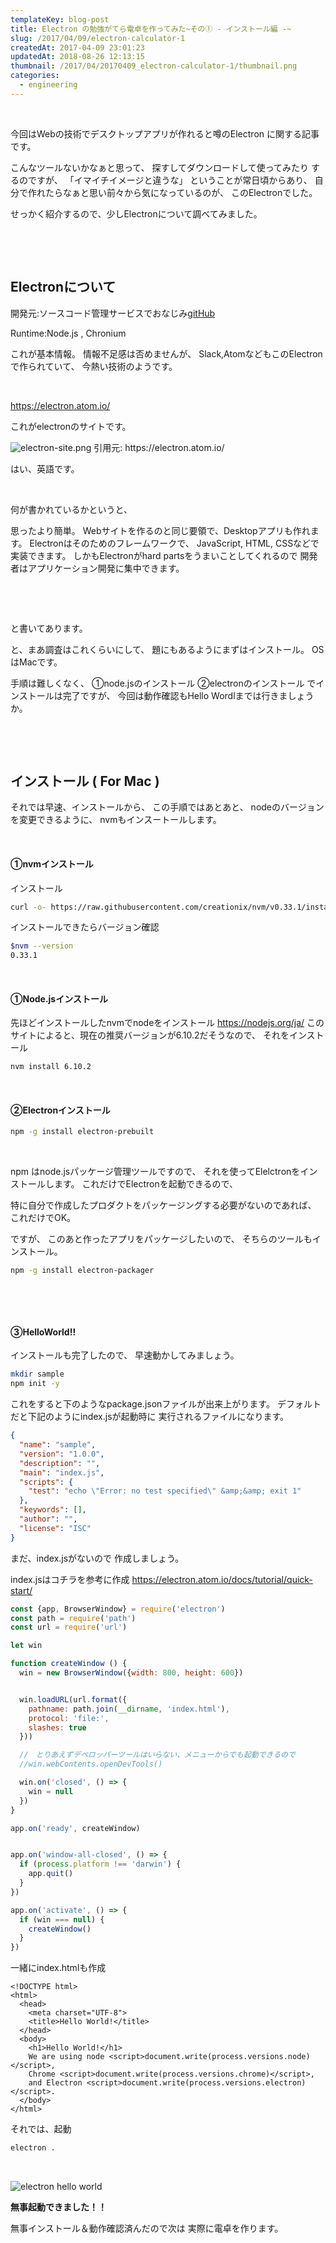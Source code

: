 ```yaml
---
templateKey: blog-post
title: Electron の勉強がてら電卓を作ってみた~その① - インストール編 -~
slug: /2017/04/09/electron-calculator-1
createdAt: 2017-04-09 23:01:23
updatedAt: 2018-08-26 12:13:15
thumbnail: /2017/04/20170409_electron-calculator-1/thumbnail.png
categories:
  - engineering
---
```


&nbsp;

今回はWebの技術でデスクトップアプリが作れると噂のElectron
に関する記事です。

こんなツールないかなぁと思って、
探すしてダウンロードして使ってみたり
するのですが、
「イマイチイメージと違うな」
ということが常日頃からあり、
自分で作れたらなぁと思い前々から気になっているのが、
このElectronでした。

せっかく紹介するので、少しElectronについて調べてみました。

&nbsp;
<div class="after-intro"></div>
&nbsp;
<h2 class="chapter">Electronについて</h2>


開発元:ソースコード管理サービスでおなじみ<a href="https://github.com/">gitHub</a>

Runtime:Node.js , Chronium

これが基本情報。
情報不足感は否めませんが、
Slack,AtomなどもこのElectronで作られていて、
今熱い技術のようです。

&nbsp;

<a href="https://electron.atom.io/">https://electron.atom.io/</a>

これがelectronのサイトです。

<img class="post-image" src="http://ver-1-0.net.s3-website-ap-northeast-1.amazonaws.com/uploads/2017/04/20170409_electron-calculator-1/electron-site.png" alt="electron-site.png"/>
引用元: https://electron.atom.io/

はい、英語です。

&nbsp;

何が書かれているかというと、

思ったより簡単。
Webサイトを作るのと同じ要領で、Desktopアプリも作れます。
Electronはそのためのフレームワークで、
JavaScript, HTML, CSSなどで実装できます。
しかもElectronがhard partsをうまいことしてくれるので
開発者はアプリケーション開発に集中できます。

&nbsp;

&nbsp;

と書いてあります。



と、まあ調査はこれくらいにして、
題にもあるようにまずはインストール。
OSはMacです。

手順は難しくなく、
①node.jsのインストール
②electronのインストール
でインストールは完了ですが、
今回は動作確認もHello Wordlまでは行きましょうか。

&nbsp;

&nbsp;
<h2 class="chapter">インストール ( For Mac )</h2>


それでは早速、インストールから、
この手順ではあとあと、
nodeのバージョンを変更できるように、
nvmもインスートールします。

&nbsp;
#### ①nvmインストール
インストール

```bash
curl -o- https://raw.githubusercontent.com/creationix/nvm/v0.33.1/install.sh | bash

```

インストールできたらバージョン確認

```bash
$nvm --version
0.33.1

```
&nbsp;
#### ①Node.jsインストール

先ほどインストールしたnvmでnodeをインストール
<a href="https://nodejs.org/ja/">https://nodejs.org/ja/</a>
このサイトによると、現在の推奨バージョンが6.10.2だそうなので、
それをインストール

```bash
nvm install 6.10.2
```
&nbsp;
#### ②Electronインストール

```bash
npm -g install electron-prebuilt
```
&nbsp;

npm はnode.jsパッケージ管理ツールですので、
それを使ってElelctronをインストールします。
これだけでElectronを起動できるので、

特に自分で作成したプロダクトをパッケージングする必要がないのであれば、
これだけでOK。

ですが、
このあと作ったアプリをパッケージしたいので、
そちらのツールもインストール。
```bash
npm -g install electron-packager
```
&nbsp;

&nbsp;
#### ③HelloWorld!!
インストールも完了したので、
早速動かしてみましょう。

```bash
mkdir sample
npm init -y

```

これをすると下のようなpackage.jsonファイルが出来上がります。
デフォルトだと下記のようにindex.jsが起動時に
実行されるファイルになります。

```json
{
  "name": "sample",
  "version": "1.0.0",
  "description": "",
  "main": "index.js",
  "scripts": {
    "test": "echo \"Error: no test specified\" &amp;&amp; exit 1"
  },
  "keywords": [],
  "author": "",
  "license": "ISC"
}

```

まだ、index.jsがないので
作成しましょう。

index.jsはコチラを参考に作成
https://electron.atom.io/docs/tutorial/quick-start/

```javascript
const {app, BrowserWindow} = require('electron')
const path = require('path')
const url = require('url')

let win

function createWindow () {
  win = new BrowserWindow({width: 800, height: 600})


  win.loadURL(url.format({
    pathname: path.join(__dirname, 'index.html'),
    protocol: 'file:',
    slashes: true
  }))

  //　とりあえずデベロッパーツールはいらない、メニューからでも起動できるので
  //win.webContents.openDevTools()

  win.on('closed', () => {
    win = null
  })
}

app.on('ready', createWindow)


app.on('window-all-closed', () => {
  if (process.platform !== 'darwin') {
    app.quit()
  }
})

app.on('activate', () => {
  if (win === null) {
    createWindow()
  }
})


```
一緒にindex.htmlも作成
```markup
<!DOCTYPE html>
<html>
  <head>
    <meta charset="UTF-8">
    <title>Hello World!</title>
  </head>
  <body>
    <h1>Hello World!</h1>
    We are using node <script>document.write(process.versions.node)</script>,
    Chrome <script>document.write(process.versions.chrome)</script>,
    and Electron <script>document.write(process.versions.electron)</script>.
  </body>
</html>

```
それでは、起動
```bash
electron .
```
&nbsp;

<img class="post-image" src="http://ver-1-0.net.s3-website-ap-northeast-1.amazonaws.com/uploads/2017/04/20170409_electron-calculator-1/electron-helloworld.png" alt="electron hello world"/>

**無事起動できました！！**

無事インストール＆動作確認済んだので次は
実際に電卓を作ります。
